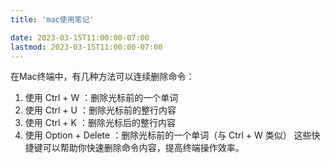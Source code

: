 ```yaml
---
title: 'mac使用笔记'

date: 2023-03-15T11:00:00-07:00
lastmod: 2023-03-15T11:00:00-07:00
---
```

在Mac终端中，有几种方法可以连续删除命令：

1. 使用 Ctrl + W ：删除光标前的一个单词
2. 使用 Ctrl + U ：删除光标前的整行内容
3. 使用 Ctrl + K ：删除光标后的整行内容
4. 使用 Option + Delete ：删除光标前的一个单词（与 Ctrl + W 类似）
这些快捷键可以帮助你快速删除命令内容，提高终端操作效率。